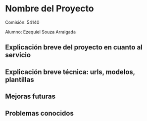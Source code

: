 # Nombre del Proyecto

Comisión: 54140

Alumno: Ezequiel Souza Arraigada

## Explicación breve del proyecto en cuanto al servicio

## Explicación breve técnica: urls, modelos, plantillas

## Mejoras futuras

## Problemas conocidos
